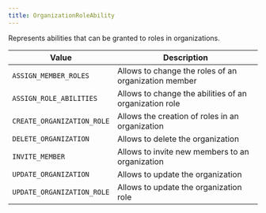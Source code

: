 ```yaml
---
title: OrganizationRoleAbility
---
```


Represents abilities that can be granted to roles in organizations.

| Value | Description |
|-------|-------------|
| `ASSIGN_MEMBER_ROLES` | Allows to change the roles of an organization member |
| `ASSIGN_ROLE_ABILITIES` | Allows to change the abilities of an organization role |
| `CREATE_ORGANIZATION_ROLE` | Allows the creation of roles in an organization |
| `DELETE_ORGANIZATION` | Allows to delete the organization |
| `INVITE_MEMBER` | Allows to invite new members to an organization |
| `UPDATE_ORGANIZATION` | Allows to update the organization |
| `UPDATE_ORGANIZATION_ROLE` | Allows to update the organization role |
